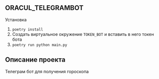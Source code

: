 ## ORACUL_TELEGRAMBOT

Установка

1. ``poetry install``
2. Создать виртуальное окружение ``TOKEN_BOT`` и вставить в него токен бота
3. ``poetry run python main.py``

## Описание проекта

Телеграм бот для получения гороскопа